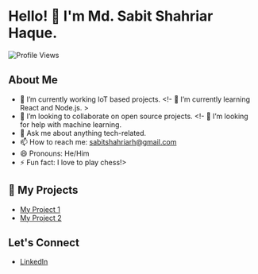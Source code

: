 # Hello! 👋 I'm Md. Sabit Shahriar Haque.

![Profile Views](https://komarev.com/ghpvc/?username=sabyte&color=brightgreen)



## About Me
- 🔭 I’m currently working IoT based projects.
<!- 🌱 I’m currently learning React and Node.js. >
- 👯 I’m looking to collaborate on open source projects.
<!- 🤔 I’m looking for help with machine learning.
- 💬 Ask me about anything tech-related.
- 📫 How to reach me: [sabitshahriarh@gmail.com](sabitshahriarh@gmail.com)
- 😄 Pronouns: He/Him
- ⚡ Fun fact: I love to play chess!>

## 🚀 My Projects
- [My Project 1](https://github.com/username/project1)
- [My Project 2](https://github.com/username/project2)

## Let's Connect
- [LinkedIn]([https://www.linkedin.com/in/sabitshahriarhaque/])
